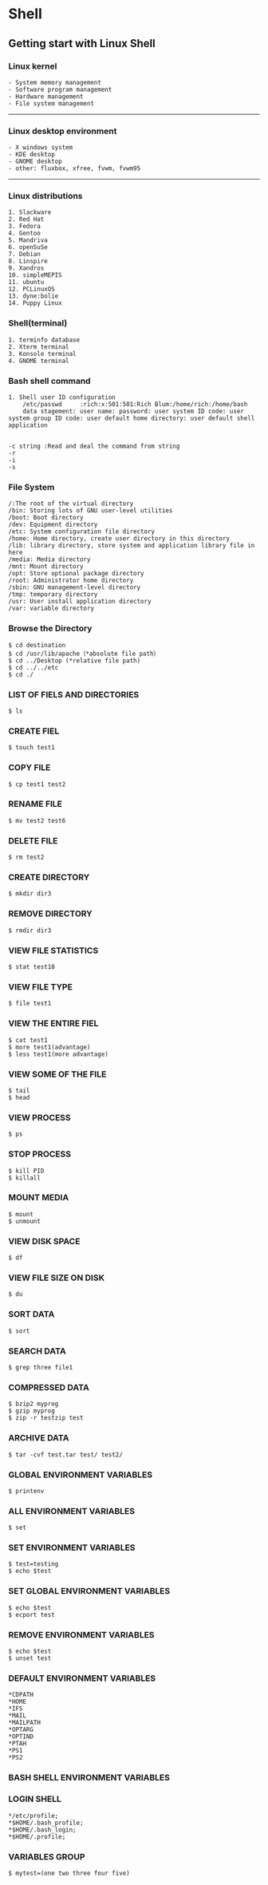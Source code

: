 # Shell

## Getting start with Linux Shell 

### Linux kernel

```
- System memory management
- Software program management
- Hardware management
- File system management
```
-------------------------------------
### Linux desktop environment
```
- X windows system
- KDE desktop
- GNOME desktop
- other: fluxbox, xfree, fvwm, fvwm95
```

-------------------------------------
### Linux distributions
```
1. Slackware
2. Red Hat
3. Fedora
4. Gentoo
5. Mandriva
6. openSuSe
7. Debian
8. Linspire
9. Xandros
10. simpleMEPIS
11. ubuntu
12. PCLinuxOS
13. dyne:bolie
14. Puppy Linux
```

### Shell(terminal)
```
1. terminfo database
2. Xterm terminal
3. Konsole terminal
4. GNOME terminal
```

### Bash shell command
```
1. Shell user ID configuration
    /etc/passwd     :rich:x:501:501:Rich Blum:/home/rich:/home/bash
    data stagement: user name: password: user system ID code: user system group ID code: user default home directory: user default shell application


-c string :Read and deal the command from string
-r
-i
-s
```

### File System
```
/:The root of the virtual directory
/bin: Storing lots of GNU user-level utilities
/boot: Boot directory
/dev: Equipment directory 
/etc: System configuration file directory 
/home: Home directory, create user directory in this directory 
/lib: library directory, store system and application library file in here 
/media: Media directory
/mnt: Mount directory
/opt: Store optional package directory
/root: Administrator home directory
/sbin: GNU management-level directory
/tmp: temporary directory
/usr: User install application directory
/var: variable directory
```

### Browse the Directory
```
$ cd destination
$ cd /usr/lib/apache（*absolute file path）
$ cd ../Desktop (*relative file path)
$ cd ../../etc
$ cd ./
```

### LIST OF FIELS AND DIRECTORIES
```
$ ls
```

### CREATE FIEL
```
$ touch test1
```

### COPY FILE
```
$ cp test1 test2
```

### RENAME FILE
```
$ mv test2 test6
```

### DELETE FILE
```
$ rm test2
```

### CREATE DIRECTORY
```
$ mkdir dir3
```

### REMOVE DIRECTORY
```
$ rmdir dir3
```

### VIEW FILE STATISTICS
```
$ stat test10
```

### VIEW FILE TYPE
```
$ file test1
```

### VIEW THE ENTIRE FIEL
```
$ cat test1
$ more test1(advantage)
$ less test1(more advantage)
```

### VIEW SOME OF THE FILE
```
$ tail 
$ head
```

### VIEW PROCESS
```
$ ps
```

### STOP PROCESS
```
$ kill PID
$ killall
```

### MOUNT MEDIA
```
$ mount
$ unmount
```

### VIEW DISK SPACE
```
$ df
```

### VIEW FILE SIZE ON DISK
```
$ du
```

### SORT DATA
```
$ sort
```

### SEARCH DATA
```
$ grep three file1
```

### COMPRESSED DATA
```
$ bzip2 myprog
$ gzip myprog
$ zip -r testzip test
```

### ARCHIVE DATA
```
$ tar -cvf test.tar test/ test2/
```

### GLOBAL ENVIRONMENT VARIABLES
```
$ printenv
```

### ALL ENVIRONMENT VARIABLES
```
$ set
```

### SET ENVIRONMENT VARIABLES
```
$ test=testing
$ echo $test
```

### SET GLOBAL ENVIRONMENT VARIABLES
```
$ echo $test
$ ecport test
```

### REMOVE ENVIRONMENT VARIABLES
```
$ echo $test
$ unset test
```

### DEFAULT ENVIRONMENT VARIABLES
```
*CDPATH
*HOME
*IFS
*MAIL
*MAILPATH
*OPTARG
*OPTIND
*PTAH
*PS1
*PS2
```

### BASH SHELL ENVIRONMENT VARIABLES

### LOGIN SHELL
```
*/etc/profile;
*$HOME/.bash_profile;
*$HOME/.bash_login;
*$HOME/.profile;
```

### VARIABLES GROUP
```
$ mytest=(one two three four five)
```




